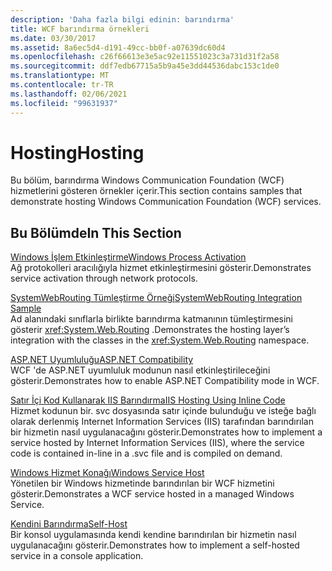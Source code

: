 ```yaml
---
description: 'Daha fazla bilgi edinin: barındırma'
title: WCF barındırma örnekleri
ms.date: 03/30/2017
ms.assetid: 8a6ec5d4-d191-49cc-bb0f-a07639dc60d4
ms.openlocfilehash: c26f66613e3e5ac92e11551023c3a731d31f2a58
ms.sourcegitcommit: ddf7edb67715a5b9a45e3dd44536dabc153c1de0
ms.translationtype: MT
ms.contentlocale: tr-TR
ms.lasthandoff: 02/06/2021
ms.locfileid: "99631937"
---
```

# <a name="hosting"></a><span data-ttu-id="3d099-103">Hosting</span><span class="sxs-lookup"><span data-stu-id="3d099-103">Hosting</span></span>

<span data-ttu-id="3d099-104">Bu bölüm, barındırma Windows Communication Foundation (WCF) hizmetlerini gösteren örnekler içerir.</span><span class="sxs-lookup"><span data-stu-id="3d099-104">This section contains samples that demonstrate hosting Windows Communication Foundation (WCF) services.</span></span>  
  
## <a name="in-this-section"></a><span data-ttu-id="3d099-105">Bu Bölümde</span><span class="sxs-lookup"><span data-stu-id="3d099-105">In This Section</span></span>  

 [<span data-ttu-id="3d099-106">Windows İşlem Etkinleştirme</span><span class="sxs-lookup"><span data-stu-id="3d099-106">Windows Process Activation</span></span>](windows-process-activation.md)  
 <span data-ttu-id="3d099-107">Ağ protokolleri aracılığıyla hizmet etkinleştirmesini gösterir.</span><span class="sxs-lookup"><span data-stu-id="3d099-107">Demonstrates service activation through network protocols.</span></span>  
  
 [<span data-ttu-id="3d099-108">SystemWebRouting Tümleştirme Örneği</span><span class="sxs-lookup"><span data-stu-id="3d099-108">SystemWebRouting Integration Sample</span></span>](systemwebrouting-integration-sample.md)  
 <span data-ttu-id="3d099-109">Ad alanındaki sınıflarla birlikte barındırma katmanının tümleştirmesini gösterir <xref:System.Web.Routing> .</span><span class="sxs-lookup"><span data-stu-id="3d099-109">Demonstrates the hosting layer’s integration with the classes in the <xref:System.Web.Routing> namespace.</span></span>  
  
 [<span data-ttu-id="3d099-110">ASP.NET Uyumluluğu</span><span class="sxs-lookup"><span data-stu-id="3d099-110">ASP.NET Compatibility</span></span>](aspnet-compatibility.md)  
 <span data-ttu-id="3d099-111">WCF 'de ASP.NET uyumluluk modunun nasıl etkinleştirileceğini gösterir.</span><span class="sxs-lookup"><span data-stu-id="3d099-111">Demonstrates how to enable ASP.NET Compatibility mode in WCF.</span></span>  
  
 [<span data-ttu-id="3d099-112">Satır İçi Kod Kullanarak IIS Barındırma</span><span class="sxs-lookup"><span data-stu-id="3d099-112">IIS Hosting Using Inline Code</span></span>](iis-hosting-using-inline-code.md)  
 <span data-ttu-id="3d099-113">Hizmet kodunun bir. svc dosyasında satır içinde bulunduğu ve isteğe bağlı olarak derlenmiş Internet Information Services (IIS) tarafından barındırılan bir hizmetin nasıl uygulanacağını gösterir.</span><span class="sxs-lookup"><span data-stu-id="3d099-113">Demonstrates how to implement a service hosted by Internet Information Services (IIS), where the service code is contained in-line in a .svc file and is compiled on demand.</span></span>  
  
 [<span data-ttu-id="3d099-114">Windows Hizmet Konağı</span><span class="sxs-lookup"><span data-stu-id="3d099-114">Windows Service Host</span></span>](windows-service-host.md)  
 <span data-ttu-id="3d099-115">Yönetilen bir Windows hizmetinde barındırılan bir WCF hizmetini gösterir.</span><span class="sxs-lookup"><span data-stu-id="3d099-115">Demonstrates a WCF service hosted in a managed Windows Service.</span></span>  
  
 [<span data-ttu-id="3d099-116">Kendini Barındırma</span><span class="sxs-lookup"><span data-stu-id="3d099-116">Self-Host</span></span>](self-host.md)  
 <span data-ttu-id="3d099-117">Bir konsol uygulamasında kendi kendine barındırılan bir hizmetin nasıl uygulanacağını gösterir.</span><span class="sxs-lookup"><span data-stu-id="3d099-117">Demonstrates how to implement a self-hosted service in a console application.</span></span>
